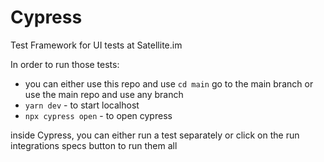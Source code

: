 # Cypress

Test Framework for UI tests at Satellite.im

In order to run those tests:

- you can either use this repo and use `cd main` go to the main branch or use the main repo and use any branch
- `yarn dev` - to start localhost
- `npx cypress open` - to open cypress

inside Cypress, you can either run a test separately or click on the run integrations specs button to run them all

